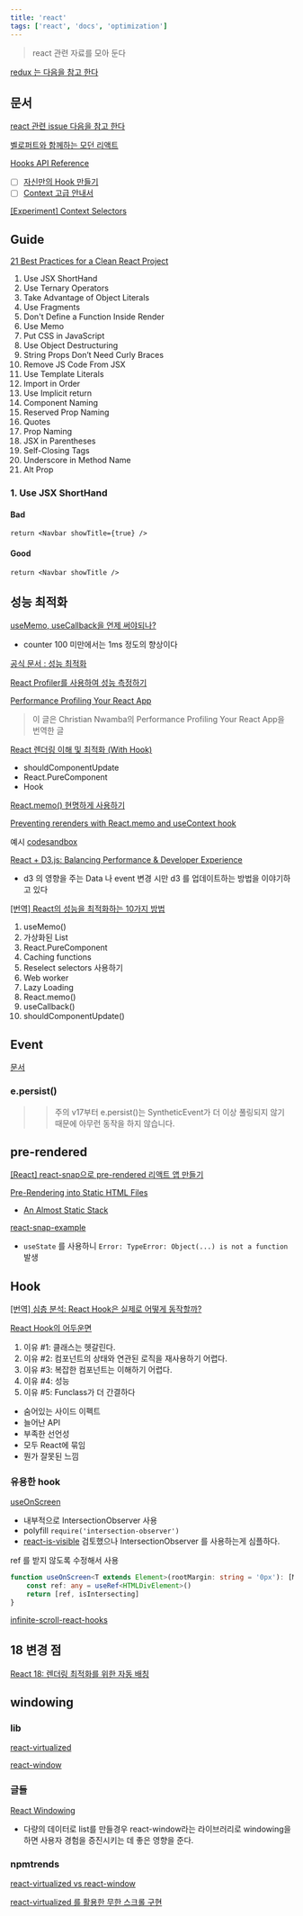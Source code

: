 ```yaml
---
title: 'react'
tags: ['react', 'docs', 'optimization']
---
```


> react 관련 자료를 모아 둔다

[redux 는 다음을 참고 한다](/redux)

## 문서

[react 관련 issue 다음을 참고 한다](/react-issue)

[벨로퍼트와 함께하는 모던 리액트](https://react.vlpt.us/)

[Hooks API Reference](https://ko.reactjs.org/docs/hooks-reference.html#usecontext)

-   [ ] [자신만의 Hook 만들기](https://ko.reactjs.org/docs/hooks-custom.html)
-   [ ] [Context 고급 안내서](https://ko.reactjs.org/docs/context.html)

[[Experiment] Context Selectors](https://github.com/facebook/react/pull/20646)

## Guide

[21 Best Practices for a Clean React Project](https://betterprogramming.pub/21-best-practices-for-a-clean-react-project-df788a682fb)

1. Use JSX ShortHand
2. Use Ternary Operators
3. Take Advantage of Object Literals
4. Use Fragments
5. Don't Define a Function Inside Render
6. Use Memo
7. Put CSS in JavaScript
8. Use Object Destructuring
9. String Props Don’t Need Curly Braces
10. Remove JS Code From JSX
11. Use Template Literals
12. Import in Order
13. Use Implicit return
14. Component Naming
15. Reserved Prop Naming
16. Quotes
17. Prop Naming
18. JSX in Parentheses
19. Self-Closing Tags
20. Underscore in Method Name
21. Alt Prop

### 1. Use JSX ShortHand

#### Bad

```es6
return <Navbar showTitle={true} />
```

#### Good

```es6
return <Navbar showTitle />
```

## 성능 최적화

[useMemo, useCallback을 언제 써야되나?](https://haragoo30.medium.com/usememo-usecallback%EC%9D%84-%EC%96%B8%EC%A0%9C-%EC%8D%A8%EC%95%BC%EB%90%98%EB%82%98-6a5e6f30f759)

-   counter 100 미만에서는 1ms 정도의 향상이다

[공식 문서 : 성능 최적화](https://koreactjsorg-fbopensource.vercel.app/docs/optimizing-performance.html)

[React Profiler를 사용하여 성능 측정하기](https://medium.com/wantedjobs/react-profiler%EB%A5%BC-%EC%82%AC%EC%9A%A9%ED%95%98%EC%97%AC-%EC%84%B1%EB%8A%A5-%EC%B8%A1%EC%A0%95%ED%95%98%EA%B8%B0-5981dfb3d934)

[Performance Profiling Your React App](https://moood.dev/reactjs/performance-profiling-your-react-app/)

> 이 글은 Christian Nwamba의 Performance Profiling Your React App을 번역한 글

[React 렌더링 이해 및 최적화 (With Hook)](https://medium.com/vingle-tech-blog/react-%EB%A0%8C%EB%8D%94%EB%A7%81-%EC%9D%B4%ED%95%B4%ED%95%98%EA%B8%B0-f255d6569849)

-   shouldComponentUpdate
-   React.PureComponent
-   Hook

[React.memo() 현명하게 사용하기](https://ui.toast.com/weekly-pick/ko_20190731)

[Preventing rerenders with React.memo and useContext hook](https://github.com/facebook/react/issues/15156)

예시 [codesandbox](https://codesandbox.io/s/little-night-p985y?file=/src/index.js)

[React + D3.js: Balancing Performance & Developer Experience](https://medium.com/@tibotiber/react-d3-js-balancing-performance-developer-experience-4da35f912484)

-   d3 의 영향을 주는 Data 나 event 변경 시만 d3 를 업데이트하는 방법을 이야기하고 있다

[[번역] React의 성능을 최적화하는 10가지 방법](https://uzihoon.com/post/ef453fd0-ab14-11ea-98ac-61734eebc216)

1. useMemo()
2. 가상화된 List
3. React.PureComponent
4. Caching functions
5. Reselect selectors 사용하기
6. Web worker
7. Lazy Loading
8. React.memo()
9. useCallback()
10. shouldComponentUpdate()

## Event

[문서](https://ko.reactjs.org/docs/events.html)

### e.persist()

> > 주의 v17부터 e.persist()는 SyntheticEvent가 더 이상 풀링되지 않기 때문에 아무런 동작을 하지 않습니다.

## pre-rendered

[[React] react-snap으로 pre-rendered 리액트 앱 만들기](https://ujeon.medium.com/react-react-snap%EC%9C%BC%EB%A1%9C-pre-rendered-%EB%A6%AC%EC%95%A1%ED%8A%B8-%EC%95%B1-%EB%A7%8C%EB%93%A4%EA%B8%B0-70fa56816d75)

[Pre-Rendering into Static HTML Files](https://create-react-app.dev/docs/pre-rendering-into-static-html-files/)

-   [An Almost Static Stack](https://medium.com/superhighfives/an-almost-static-stack-6df0a2791319)

[react-snap-example](https://github.com/badsyntax/react-snap-example)

-   `useState` 를 사용하니 `Error: TypeError: Object(...) is not a function` 발생

## Hook

[[번역] 심층 분석: React Hook은 실제로 어떻게 동작할까?](https://hewonjeong.github.io/deep-dive-how-do-react-hooks-really-work-ko/)

[React Hook의 어두운면](https://ui.toast.com/weekly-pick/ko_20200922)

1. 이유 #1: 클래스는 헷갈린다.
2. 이유 #2: 컴포넌트의 상태와 연관된 로직을 재사용하기 어렵다.
3. 이유 #3: 복잡한 컴포넌트는 이해하기 어렵다.
4. 이유 #4: 성능
5. 이유 #5: Funclass가 더 간결하다

-   숨어있는 사이드 이펙트
-   늘어난 API
-   부족한 선언성
-   모두 React에 묶임
-   뭔가 잘못된 느낌

### 유용한 hook

[useOnScreen](https://usehooks.com/useOnScreen/)

-   내부적으로 IntersectionObserver 사용
-   polyfill `require('intersection-observer')`
-   [react-is-visible](https://www.npmjs.com/package/react-is-visible) 검토했으나 IntersectionObserver 를 사용하는게 심플하다.

ref 를 받지 않도록 수정해서 사용

```typescript
function useOnScreen<T extends Element>(rootMargin: string = '0px'): [MutableRefObject<T>, boolean] {
    const ref: any = useRef<HTMLDivElement>()
    return [ref, isIntersecting]
}
```

[infinite-scroll-react-hooks](/infinite-scroll-react-hooks)

## 18 변경 점

[React 18: 렌더링 최적화를 위한 자동 배칭](https://immigration9.github.io/react/2021/06/12/automatic-batching-react.html)

## windowing

### lib

[react-virtualized](https://github.com/bvaughn/react-virtualized)

[react-window](https://github.com/bvaughn/react-window)

### 글들

[React Windowing](https://velog.io/@pandati0710/React-Windowing)

-   다량의 데이터로 list를 만들경우 react-window라는 라이브러리로 windowing을 하면 사용자 경험을 증진시키는 데 좋은 영향을 준다.

### npmtrends

[react-virtualized vs react-window](https://www.npmtrends.com/react-virtualized-vs-react-window)

[react-virtualized 를 활용한 무한 스크롤 구현](https://coffeeandcakeandnewjeong.tistory.com/52)
